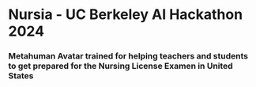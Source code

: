 # Nursia - UC Berkeley AI Hackathon 2024
### Metahuman Avatar trained for helping teachers and students to get prepared for the Nursing License Examen in United States 
